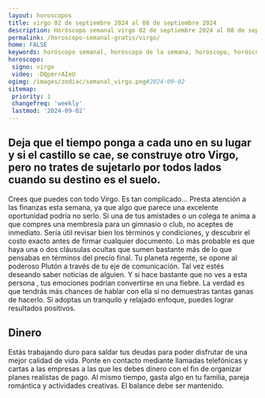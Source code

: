 ```yaml
---
layout: horoscopos
title: virgo 02 de septiembre 2024 al 08 de septiembre 2024 
description: Horóscopo semanal virgo 02 de septiembre 2024 al 08 de septiembre 2024. Deja que el tiempo ponga a cada uno en su lugar y si el castillo se cae, se construye otro Virgo, pero no trates de sujetarlo por todos lados cuando su destino es el suelo.
permalink: /horoscopo-semanal-gratis/virgo/
home: FALSE
keywords: horóscopo semanal, horóscopo de la semana, horóscopo, horóscopo gratis,horóscopos, horóscopo esperanza gracia, horoscopos virgo la semana, horóscopos gratis, Tarot, Astrologia, Zodíaco, virgo, horoscopo gratis, semanal
horoscopo:
 signo: virgo
 video: -DQpmrrAIeU
ogimg: /images/zodiac/semanal_virgo.png#2024-09-02
sitemap:
 priority: 1
 changefreq: 'weekly'
 lastmod: '2024-09-02'
---
```




## Deja que el tiempo ponga a cada uno en su lugar y si el castillo se cae, se construye otro Virgo, pero no trates de sujetarlo por todos lados cuando su destino es el suelo.

Crees que puedes con todo Virgo. 
 Es tan complicado…
Presta atención a las finanzas esta semana, ya que algo que parece una excelente oportunidad podría no serlo. Si una de tus amistades o un colega te anima a que compres una membresía para un gimnasio o club, no aceptes de inmediato. Sería útil revisar bien los términos y condiciones, y descubrir el costo exacto antes de firmar cualquier documento. Lo más probable es que haya una o dos cláusulas ocultas que sumen bastante más de lo que pensabas en términos del precio final. 
Tu planeta regente, se opone al poderoso Plutón a través de tu eje de comunicación. Tal vez estés deseando saber noticias de alguien. Y si hace bastante que no ves a esta persona , tus emociones podrían convertirse en una fiebre. La verdad es que tendrás más chances de hablar con ella si no demuestras tantas ganas de hacerlo. Si adoptas un tranquilo y relajado enfoque, puedes lograr resultados positivos.

## Dinero

Estás trabajando duro para saldar tus deudas para poder disfrutar de una mejor calidad de vida. Ponte en contacto mediante llamadas telefónicas y cartas a las empresas a las que les debes dinero con el fin de organizar planes realistas de pago. Al mismo tiempo, gasta algo en tu familia, pareja romántica y actividades creativas. El balance debe ser mantenido.